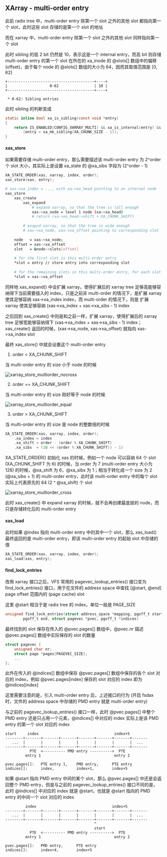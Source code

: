## XArray - multi-order entry

此前 radix tree 中，multi-order entry 除第一个 slot 之外的其他 slot 都指向第一个 slot，此时这些 slot 存储的是第一个 slot 的地址

而在 xarray 中，multi-order entry 除第一个 slot 之外的其他 slot 同样指向第一个 slot

此时 sibling 的低 2 bit 仍然是 10，表示这是一个 internal entry，而高 bit 则存储 multi-order entry 的第一个 slot 在所在的 xa_inode 的 @slots[] 数组中的偏移 (offset)，由于每个 node 的 @slots[] 数组的大小为 64，因而其取值范围是 [0, 62]

```
+---------------------------------------+----+
|                   0-62                | 10 |
+---------------------------------------+----+
```

```
 * 0-62: Sibling entries
```

此时 sibling 的判断变成

```c
static inline bool xa_is_sibling(const void *entry)
{
	return IS_ENABLED(CONFIG_XARRAY_MULTI) && xa_is_internal(entry) &&
		(entry < xa_mk_sibling(XA_CHUNK_SIZE - 1));
}
```


#### xas_store

如果需要存储 multi-order entry，那么需要描述该 multi-order entry 为 2^order 个 slot 大小，其实际上是设置 xa_state 的 @xa_sibs 字段为 (2^order - 1)

```c
XA_STATE_ORDER(xas, xarray, index, order);
xas_store(xas, entry);
```

```sh
# xas->xa_index = ..., with xa->xa_head pointing to an internal node
xas_store
    xas_create
        xas_expand
            # expand xarray, so that the tree is tall enough
            xas->xa_node = level 1 node (xa->xa_head)
            # return (xa->xa_head->shift + XA_CHUNK_SHIFT)
        
        # exapnd xarray, so that the tree is wide enough
        # xas->xa_node, xas->xa_offset pointing to corresponding slot
    
    node   = xas->xa_node;
    offset = xas->xa_offset
    slot   = &node->slots[offset]
    
    # for the first slot in this multi-order entry
    *slot = entry // store entry into corresponding slot
    
    # for the remaining slots in this multi-order entry, for each slot
    *slot = xas->xa_offset
```

同样地 xas_expand() 中会扩展 xarray，使得扩展后的 xarray tree 足够高能够容纳得下当前需要插入的 index，只是之前非 multi-order 的情况下，是扩展 xarray 使其足够容纳 xas->xa_index index，而 multi-order 的情况下，则是 扩展 xarray 使其足够容纳 (xas->xa_index + xas->xa_sibs - 1) index

之后回到 xas_create() 中则是和之前一样，扩展 xarray，使得扩展后的 xarray tree 足够宽能够容纳得下 (xas->xa_index + xas->xa_sibs - 1) index；xas_create() 返回的时候，(xas->xa_node, xas->xa_offset) 就指向 xas->xa_index slot

最终 xas_store() 中就会设置这个 multi-order entry

1. order < XA_CHUNK_SHIFT

当 multi-order entry 的 size 小于 node 的时候

![xarray_store_multiorder_nocross](media/16371297437690/xarray_store_multiorder_nocross.jpg)


2. order == XA_CHUNK_SHIFT

当 multi-order entry 的 size 刚好等于 node 的时候

![xarray_store_multiorder_equal](media/16371297437690/xarray_store_multiorder_equal.jpg)


3. order > XA_CHUNK_SHIFT

当 multi-order entry 的 size 是 node 的整数倍的时候

```c
XA_STATE_ORDER(xas, xarray, index, order);
    .xa_index = index
    .xa_shift = order - (order % XA_CHUNK_SHIFT)
    .xa_sibs  = (1U << (order % XA_CHUNK_SHIFT)) - 1)
```

XA_STATE_ORDER() 初始化 xas 的时候，例如一个 node 可以容纳 64 个 slot (XA_CHUNK_SHIFT 为 6) 的时候，当 order 为 7 (multi-order entry 大小为 128) 的时候，@xa_shift 为 6，@xa_sibs 为 1；相当于转化成一个 size 为 2 (@xa_sibs + 1) 的 multi-order entry，此时该 multi-order entry 中的每个 slot 实际上代表原先的 64 (2 ^ @xa_shift) 个 slot

![xarray_store_multiorder_cross](media/16371297437690/xarray_store_multiorder_cross.jpg)

此时 xas_create() 中 expand xarray 的时候，就不会再创建最底层的 node，而只是存储转化后的 multi-order entry


#### xas_load

此时如果 @index 指向 multi-order entry 中的其中一个 slot，那么 xas_load() 最终返回的是 multi-order entry，即该 multi-order entry 的起始 slot 中存储的值

```c
XA_STATE_ORDER(xas, xarray, index, order);
xas_load(xas, entry);
```


#### find_lock_entries

改用 xarray 接口之后，VFS 常用的 pagevec_lookup_entries() 接口变为 find_lock_entries() 接口，用于在文件的 address space 中查找 [@start, @end] page offset 范围内的 (page cache) slot

这里 @start 相当于是 radix tree 的 index，单位一般是 PAGE_SIZE

```c
unsigned find_lock_entries(struct address_space *mapping, pgoff_t start,
		pgoff_t end, struct pagevec *pvec, pgoff_t *indices)
```


最终找到的 slot 保存在传入的 @pvec.pages[] 数组中，@pvec.nr 描述 @pvec.pages[] 数组中实际保存的 slot 的数量

```c
struct pagevec {
	unsigned char nr;
	struct page *pages[PAGEVEC_SIZE];
	...
};
```

此外在传入的 @indices[] 数组中保存 @pvec.pages[] 数组中保存的各个 slot 对应的 index，例如 @pvec.pages[index] 保存的 slot 对应的 index 即为 @indices[index]


这里需要注意的是，引入 multi-order entry 后，上述接口的行为 (开启 fsdax 时，文件的 address space 中存储的 PMD entry 就是 multi-order entry)


与之前的 pagevec_lookup_entries() 接口一样，此时 @pvec.pages[] 中整个 PMD entry 还是只占用一个元素，@indices[] 中对应的 index 实际上是该 PMD entry 的第一个 slot 对应的 index

```
start     index                                  index+5
--------+-------+-------+-------+-------+-------+-------+-------
   ...  |       |       |       |       |       |       |  ...     
--------+-------+-------+-------+-------+-------+-------+-------
           PTE  <---------- PMD entry ---------->  PTE
         entry 1                                 entry 2

pvec.pages[]:   PTE entry 1,    PMD entry,      PTE entry
indices[]:      index,          index+1,        index+5
```


如果 @start 指向 PMD entry 中间的某个 slot，那么 @pvec.pages[] 中还是会返回整个 PMD entry，但是与之前的 pagevec_lookup_entries() 接口不同的是，此时 @indices[] 中对应的 index 就是 @start，也就是 @start 指向的 PMD entry 的中间一个 slot 对应的 index

```
         index                                  index+5
--------+-------+-------+-------+-------+-------+-------+-------
   ...  |       |       |       |       |       |       |  ...     
--------+-------+-------+-------+-------+-------+-------+-------
                                        ^
                                        start
           PTE  <---------- PMD entry ---------->  PTE
         entry 1                                 entry 2

pvec.pages[]:   PMD entry,      PTE entry
indices[]:      index+4,        index+5
```
